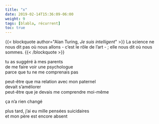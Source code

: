 ```yaml
---
title: "x"
date: 2019-02-14T15:36:09-06:00
weight: 9
tags: [blabla, récurrent]
toc: true
---
```


{{< blockquote author="Alan Turing, *Je suis intelligent*" >}}
La science ne nous dit pas où nous allons - c’est le rôle de l’art - ; elle nous dit où nous sommes.
{{< /blockquote >}}

tu as suggéré à mes parents  
de me faire voir une psychologue  
parce que tu ne me comprenais pas  

peut-être que ma relation avec mon paternel  
devait s’améliorer  
peut-être que je devais me comprendre moi-même  

ça n’a rien changé  

plus tard, j’ai eu mille pensées suicidaires  
et mon père est encore absent
